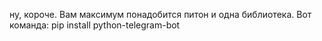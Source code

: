 ну, короче. Вам максимум понадобится питон и одна библиотека. Вот команда:
pip install python-telegram-bot
